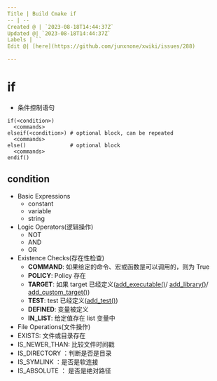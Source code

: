 ```yaml
---
Title | Build Cmake if
-- | --
Created @ | `2023-08-18T14:44:37Z`
Updated @| `2023-08-18T14:44:37Z`
Labels | ``
Edit @| [here](https://github.com/junxnone/xwiki/issues/288)

---
```

# if
- 条件控制语句

```
if(<condition>)
  <commands>
elseif(<condition>) # optional block, can be repeated
  <commands>
else()              # optional block
  <commands>
endif()
```

## condition
- Basic Expressions
  - constant
  - variable
  - string
- Logic Operators(逻辑操作)
  - NOT
  - AND
  - OR
- Existence Checks(存在性检查)
  - **COMMAND**: 如果给定的命令、宏或函数是可以调用的，则为 True
  - **POLICY**: Policy 存在
  - **TARGET**: 如果 target 已经定义([add_executable()](https://cmake.org/cmake/help/latest/command/add_executable.html#command:add_executable)/ [add_library()](https://cmake.org/cmake/help/latest/command/add_library.html#command:add_library)/ [add_custom_target()](https://cmake.org/cmake/help/latest/command/add_custom_target.html#command:add_custom_target))
  - **TEST**: test 已经定义([add_test()](https://cmake.org/cmake/help/latest/command/add_test.html#command:add_test))
  - **DEFINED**: 变量被定义
  - **IN_LIST**: 给定值存在 list 变量中
- File Operations(文件操作)
- EXISTS: 文件或目录存在
- IS_NEWER_THAN: 比较文件时间戳
- IS_DIRECTORY ：判断是否是目录
- IS_SYMLINK ：是否是软连接
- IS_ABSOLUTE ： 是否是绝对路径
